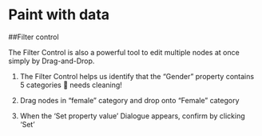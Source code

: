 # Paint with data

##Filter control

The Filter Control is also a powerful tool to edit multiple nodes at once simply by Drag-and-Drop.

1) The Filter Control helps us identify that the “Gender” property contains 5 categories  needs cleaning!

2) Drag nodes in “female” category and drop onto “Female” category

3) When the ‘Set property value’ Dialogue appears, confirm by clicking ‘Set’


